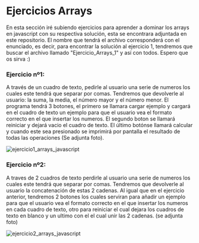 # Ejercicios Arrays
En esta sección iré subiendo ejercicios para aprender a dominar los arrays en javascript con su respectiva solución, esta se encontrara adjuntada en este repositorio. El nombre que tendrá el archivo corresponderá con el enunciado, es decir, para encontrar la solución al ejercicio 1, tendremos que buscar el archivo llamado "Ejercicio_Arrays_1" y así con todos. Espero que os sirva :)

### Ejercicio nº1:
A través de un cuadro de texto, pedirle al usuario una serie de numeros los cuales este tendrá que separar por comas. Tendremos que devolverle al usuario: la suma, la media, el número mayor y el número menor. El programa tendrá 3 botones, el primero se llamara cargar ejemplo y cargará en el cuadro de texto un ejemplo para que el usuario vea el formato correcto en el que insertar los numeros. El segundo boton se llamará reiniciar y dejará vacio el cuadro de texto. El último botónse llamará calcular y cuando este sea presionado se imprimirá por pantalla el resultado de todas las operaciones (Se adjunta foto).

![ejercicio1_arrays_javascript](https://user-images.githubusercontent.com/106118568/199341950-34291fd9-54c5-4a95-8861-c480cede4c0a.png)

### Ejercicio nº2:
A traves de 2 cuadros de texto perdirle al usuario una serie de numeros los cuales este tendrá que separar por comas. Tendremos que devolverle al usuario la concatenación de estas 2 cadenas. Al igual que en el ejercicio anterior, tendremos 2 botones los cuales serviran para añadir un ejemplo para que el usuario vea el formato correcto en el que insertar los numeros en cada cuadro de texto, otro para reiniciar el cual dejara los cuadros de texto en blanco y un ultimo con el el cual unir las 2 cadenas. (se adjunta foto)

![ejercicio2_arrays_javascript](https://user-images.githubusercontent.com/106118568/199342729-5f48d49a-3749-4ff2-a4ed-404d2425e586.png)

